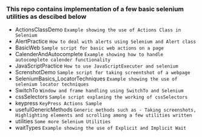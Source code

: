 ### This repo contains implementation of a few basic selenium utilities as descibed below

- ActionsClassDemo  ```Example showing the use of Actions Class in Selenium```
- AlertPractice  ```How to deal with alerts using Selenium and Alert class```
- BasicWeb  ```Sample script for basic web actions on a page```
- CalenderAndAutocomplete  ```Example showing how to handle autocomplete calender functionality```
- JavaScriptPractice  ```How to use JavaScriptExecuter and selenium```
- ScrenshotDemo  ```Sample script for taking screentshot of a webpage```
- SeleniumBasics_LocatorTechniques  ```Example showing the use of selenium locator techniques```
- SwitchTo  ```Window and frame handling using SwitchTo and Selenium```
- cssSelectors  ```Sample script explaning the working of cssSelectors```
- keypress  ```KeyPress Actions Sample```
- usefulGenericMethods  ```Generic methods such as - Taking screenshots, Highlighting elements and scrolling among a few utilities written```
- utilities  ```Some more Selenium Utilities```
- waitTypes  ```Example showing the use of Explicit and Implicit Wait```
